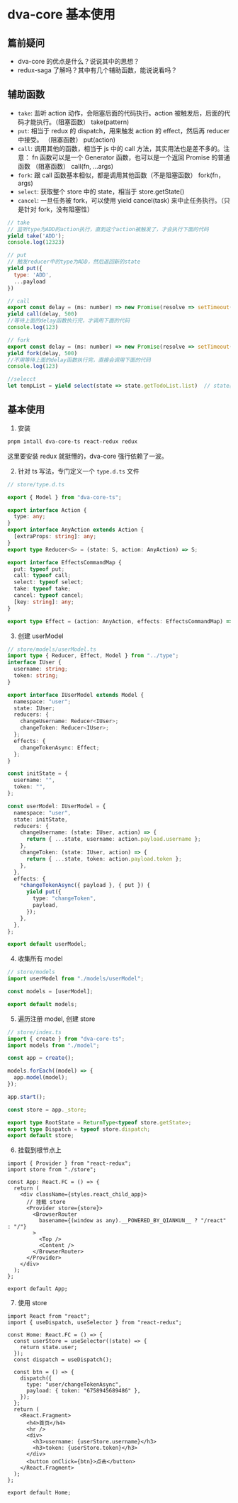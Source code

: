 # dva-core 基本使用

## 篇前疑问

- dva-core 的优点是什么？说说其中的思想？
- redux-saga 了解吗？其中有几个辅助函数，能说说看吗？

## 辅助函数

- `take`: 监听 action 动作，会阻塞后面的代码执行。action 被触发后，后面的代码才能执行。（阻塞函数） take(pattern)
- `put`: 相当于 redux 的 dispatch，用来触发 action 的 effect，然后再 reducer 中接受。 （阻塞函数） put(action)
- `call`: 调用其他的函数，相当于 js 中的 call 方法，其实用法也是差不多的。注意： fn 函数可以是一个 Generator 函数，也可以是一个返回 Promise 的普通函数 （阻塞函数） call(fn, ...args)
- `fork`: 跟 call 函数基本相似，都是调用其他函数（不是阻塞函数） fork(fn， args)
- `select`: 获取整个 store 中的 state，相当于 store.getState()
- `cancel`: 一旦任务被 fork，可以使用 yield cancel(task) 来中止任务执行。（只是针对 fork，没有阻塞性）

```js
// take
// 监听type为ADD的action执行，直到这个action被触发了，才会执行下面的代码
yield take('ADD');
console.log(12323)

// put
// 触发reducer中的type为ADD，然后返回新的state
yield put({
  type: 'ADD',
  ...payload
})

// call
export const delay = (ms: number) => new Promise(resolve => setTimeout(resolve, ms));
yield call(delay, 500)
//等待上面的delay函数执行完，才调用下面的代码
console.log(123)

// fork
export const delay = (ms: number) => new Promise(resolve => setTimeout(resolve, ms));
yield fork(delay, 500)
//不用等待上面的delay函数执行完，直接会调用下面的代码
console.log(123)

//selecct
let tempList = yield select(state => state.getTodoList.list)  // state就是store的整体的state

```

## 基本使用

1. 安装

```bash
pnpm intall dva-core-ts react-redux redux
```

这里要安装 redux 就挺懵的，dva-core 强行依赖了一波。

2. 针对 ts 写法，专门定义一个 `type.d.ts` 文件

```ts
// store/type.d.ts

export { Model } from "dva-core-ts";

export interface Action {
  type: any;
}
export interface AnyAction extends Action {
  [extraProps: string]: any;
}
export type Reducer<S> = (state: S, action: AnyAction) => S;

export interface EffectsCommandMap {
  put: typeof put;
  call: typeof call;
  select: typeof select;
  take: typeof take;
  cancel: typeof cancel;
  [key: string]: any;
}

export type Effect = (action: AnyAction, effects: EffectsCommandMap) => void;
```

3. 创建 userModel

```ts
// store/models/userModel.ts
import type { Reducer, Effect, Model } from "../type";
interface IUser {
  username: string;
  token: string;
}

export interface IUserModel extends Model {
  namespace: "user";
  state: IUser;
  reducers: {
    changeUsername: Reducer<IUser>;
    changeToken: Reducer<IUser>;
  };
  effects: {
    changeTokenAsync: Effect;
  };
}

const initState = {
  username: "",
  token: "",
};

const userModel: IUserModel = {
  namespace: "user",
  state: initState,
  reducers: {
    changeUsername: (state: IUser, action) => {
      return { ...state, username: action.payload.username };
    },
    changeToken: (state: IUser, action) => {
      return { ...state, token: action.payload.token };
    },
  },
  effects: {
    *changeTokenAsync({ payload }, { put }) {
      yield put({
        type: "changeToken",
        payload,
      });
    },
  },
};

export default userModel;
```

4. 收集所有 model

```ts
// store/models
import userModel from "./models/userModel";

const models = [userModel];

export default models;
```

5. 遍历注册 model, 创建 store

```ts
// store/index.ts
import { create } from "dva-core-ts";
import models from "./model";

const app = create();

models.forEach((model) => {
  app.model(model);
});

app.start();

const store = app._store;

export type RootState = ReturnType<typeof store.getState>;
export type Dispatch = typeof store.dispatch;
export default store;
```

6. 挂载到根节点上

```tsx
import { Provider } from "react-redux";
import store from "./store";

const App: React.FC = () => {
  return (
    <div className={styles.react_child_app}>
      // 挂载 store
      <Provider store={store}>
        <BrowserRouter
          basename={(window as any).__POWERED_BY_QIANKUN__ ? "/react" : "/"}
        >
          <Top />
          <Content />
        </BrowserRouter>
      </Provider>
    </div>
  );
};

export default App;
```

7. 使用 store

```tsx
import React from "react";
import { useDispatch, useSelector } from "react-redux";

const Home: React.FC = () => {
  const userStore = useSelector((state) => {
    return state.user;
  });
  const dispatch = useDispatch();

  const btn = () => {
    dispatch({
      type: "user/changeTokenAsync",
      payload: { token: "6758945689486" },
    });
  };
  return (
    <React.Fragment>
      <h4>首页</h4>
      <hr />
      <div>
        <h3>username: {userStore.username}</h3>
        <h3>token: {userStore.token}</h3>
      </div>
      <button onClick={btn}>点击</button>
    </React.Fragment>
  );
};

export default Home;
```

